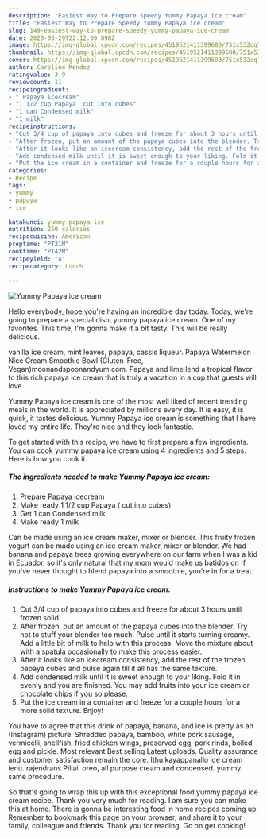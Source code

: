 ```yaml
---
description: "Easiest Way to Prepare Speedy Yummy Papaya ice cream"
title: "Easiest Way to Prepare Speedy Yummy Papaya ice cream"
slug: 149-easiest-way-to-prepare-speedy-yummy-papaya-ice-cream
date: 2020-06-29T22:12:09.098Z
image: https://img-global.cpcdn.com/recipes/4519521411399680/751x532cq70/yummy-papaya-ice-cream-recipe-main-photo.jpg
thumbnail: https://img-global.cpcdn.com/recipes/4519521411399680/751x532cq70/yummy-papaya-ice-cream-recipe-main-photo.jpg
cover: https://img-global.cpcdn.com/recipes/4519521411399680/751x532cq70/yummy-papaya-ice-cream-recipe-main-photo.jpg
author: Caroline Mendez
ratingvalue: 3.9
reviewcount: 11
recipeingredient:
- " Papaya icecream"
- "1 1/2 cup Papaya  cut into cubes"
- "1 can Condensed milk"
- "1 milk"
recipeinstructions:
- "Cut 3/4 cup of papaya into cubes and freeze for about 3 hours until frozen solid."
- "After frozen, put an amount of the papaya cubes into the blender. Try not to stuff your blender too much. Pulse until it starts turning creamy. Add a little bit of milk to help with this process. Move the mixture about with a spatula occasionally to make this process easier."
- "After it looks like an icecream consistency, add the rest of the frozen papaya cubes and pulse again till it all has the same texture."
- "Add condensed milk until it is sweet enough to your liking. Fold it in evenly and you are finished. You may add fruits into your ice cream or chocolate chips if you so please."
- "Put the ice cream in a container and freeze for a couple hours for a more solid texture. Enjoy!"
categories:
- Recipe
tags:
- yummy
- papaya
- ice

katakunci: yummy papaya ice 
nutrition: 250 calories
recipecuisine: American
preptime: "PT21M"
cooktime: "PT42M"
recipeyield: "4"
recipecategory: Lunch

---
```



![Yummy Papaya ice cream](https://img-global.cpcdn.com/recipes/4519521411399680/751x532cq70/yummy-papaya-ice-cream-recipe-main-photo.jpg)

Hello everybody, hope you're having an incredible day today. Today, we're going to prepare a special dish, yummy papaya ice cream. One of my favorites. This time, I'm gonna make it a bit tasty. This will be really delicious.

vanilla ice cream, mint leaves, papaya, cassis liqueur. Papaya Watermelon Nice Cream Smoothie Bowl (Gluten-Free, Vegan)moonandspoonandyum.com. Papaya and lime lend a tropical flavor to this rich papaya ice cream that is truly a vacation in a cup that guests will love.

Yummy Papaya ice cream is one of the most well liked of recent trending meals in the world. It is appreciated by millions every day. It is easy, it is quick, it tastes delicious. Yummy Papaya ice cream is something that I have loved my entire life. They're nice and they look fantastic.


To get started with this recipe, we have to first prepare a few ingredients. You can cook yummy papaya ice cream using 4 ingredients and 5 steps. Here is how you cook it.

##### The ingredients needed to make Yummy Papaya ice cream:

1. Prepare  Papaya icecream
1. Make ready 1 1/2 cup Papaya ( cut into cubes)
1. Get 1 can Condensed milk
1. Make ready 1 milk


Can be made using an ice cream maker, mixer or blender. This fruity frozen yogurt can be made using an ice cream maker, mixer or blender. We had banana and papaya trees growing everywhere on our farm when I was a kid in Ecuador, so it&#39;s only natural that my mom would make us batidos or. If you&#39;ve never thought to blend papaya into a smoothie, you&#39;re in for a treat. 

##### Instructions to make Yummy Papaya ice cream:

1. Cut 3/4 cup of papaya into cubes and freeze for about 3 hours until frozen solid.
1. After frozen, put an amount of the papaya cubes into the blender. Try not to stuff your blender too much. Pulse until it starts turning creamy. Add a little bit of milk to help with this process. Move the mixture about with a spatula occasionally to make this process easier.
1. After it looks like an icecream consistency, add the rest of the frozen papaya cubes and pulse again till it all has the same texture.
1. Add condensed milk until it is sweet enough to your liking. Fold it in evenly and you are finished. You may add fruits into your ice cream or chocolate chips if you so please.
1. Put the ice cream in a container and freeze for a couple hours for a more solid texture. Enjoy!


You have to agree that this drink of papaya, banana, and ice is pretty as an (Instagram) picture. Shredded papaya, bamboo, white pork sausage, vermicelli, shellfish, fried chicken wings, preserved egg, pork rinds, boiled egg and pickle. Most relevant Best selling Latest uploads. Quality assurance and customer satisfaction remain the core. Ithu kayappanallo ice cream ienu. rajendrans Pillai. oreo, all purpose cream and condensed. yummy. same procedure. 

So that's going to wrap this up with this exceptional food yummy papaya ice cream recipe. Thank you very much for reading. I am sure you can make this at home. There is gonna be interesting food in home recipes coming up. Remember to bookmark this page on your browser, and share it to your family, colleague and friends. Thank you for reading. Go on get cooking!
